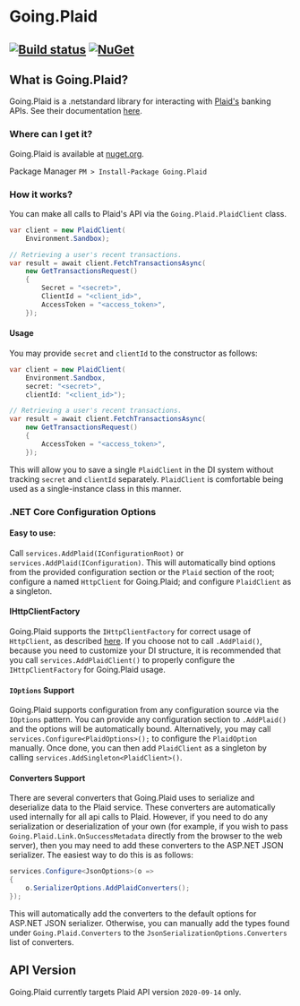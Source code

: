 # Going.Plaid
[![Build status](https://ci.appveyor.com/api/projects/status/ff2ciq6rfn7225oi?svg=true)](https://ci.appveyor.com/project/viceroypenguin/going-plaid-net)
[![NuGet](https://img.shields.io/nuget/v/Going.Plaid.svg?style=plastic)](https://www.nuget.org/packages/Going.Plaid/)
---

## What is Going.Plaid?
Going.Plaid is a .netstandard library for interacting with [Plaid's](https://plaid.com/) banking APIs. See their documentation [here](https://plaid.com/docs/api/).

### Where can I get it?
Going.Plaid is available at [nuget.org](https://www.nuget.org/packages/Going.Plaid).

Package Manager `PM > Install-Package Going.Plaid`

### How it works?
You can make all calls to Plaid's API via the `Going.Plaid.PlaidClient` class.

```c#
var client = new PlaidClient(
	Environment.Sandbox);

// Retrieving a user's recent transactions.
var result = await client.FetchTransactionsAsync(
	new GetTransactionsRequest()
	{
		Secret = "<secret>",
		ClientId = "<client_id>",
		AccessToken = "<access_token>",
	});
```

#### Usage
You may provide `secret` and `clientId` to the constructor as follows:
```c#
var client = new PlaidClient(
	Environment.Sandbox,
	secret: "<secret>",
	clientId: "<client_id>");

// Retrieving a user's recent transactions.
var result = await client.FetchTransactionsAsync(
	new GetTransactionsRequest()
	{
		AccessToken = "<access_token>",
	});
```

This will allow you to save a single `PlaidClient` in the DI system without tracking `secret` and `clientId` separately.
`PlaidClient` is comfortable being used as a single-instance class in this manner.

### .NET Core Configuration Options

#### Easy to use:
Call `services.AddPlaid(IConfigurationRoot)` or `services.AddPlaid(IConfiguration)`. This will automatically bind options
from the provided configuration section or the `Plaid` section of the root; configure a named `HttpClient` for Going.Plaid;
and configure `PlaidClient` as a singleton. 

#### IHttpClientFactory

Going.Plaid supports the `IHttpClientFactory` for correct usage of `HttpClient`, as described [here](https://docs.microsoft.com/en-us/dotnet/architecture/microservices/implement-resilient-applications/use-httpclientfactory-to-implement-resilient-http-requests).
If you choose not to call `.AddPlaid()`, because you need to customize your DI structure, it is recommended that you call
`services.AddPlaidClient()` to properly configure the `IHttpClientFactory` for Going.Plaid usage.

#### `IOptions` Support

Going.Plaid supports configuration from any configuration source via the `IOptions` pattern.
You can provide any configuration section to `.AddPlaid()` and the options will be automatically bound.
Alternatively, you may call `services.Configure<PlaidOptions>();` to configure the `PlaidOption` manually.
Once done, you can then add `PlaidClient` as a singleton by calling `services.AddSingleton<PlaidClient>()`.

#### Converters Support

There are several converters that Going.Plaid uses to serialize and deserialize data to the Plaid service.
These converters are automatically used internally for all api calls to Plaid. However, if you need to do
any serialization or deserialization of your own (for example, if you wish to pass `Going.Plaid.Link.OnSuccessMetadata`
directly from the browser to the web server), then you may need to add these converters to the ASP.NET
JSON serializer. The easiest way to do this is as follows:

```csharp
services.Configure<JsonOptions>(o =>
{
	o.SerializerOptions.AddPlaidConverters();
});
```

This will automatically add the converters to the default options for ASP.NET JSON serializer. Otherwise,
you can manually add the types found under `Going.Plaid.Converters` to the `JsonSerializationOptions.Converters`
list of converters.

## API Version
Going.Plaid currently targets Plaid API version `2020-09-14` only.
